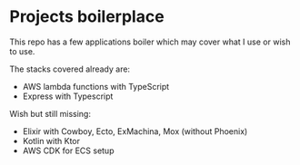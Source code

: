 # Projects boilerplace

This repo has a few applications boiler which may cover what I use or wish to use.

The stacks covered already are:

- AWS lambda functions with TypeScript
- Express with Typescript

Wish but still missing:

- Elixir with Cowboy, Ecto, ExMachina, Mox (without Phoenix)
- Kotlin with Ktor
- AWS CDK for ECS setup
